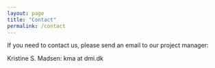 ```yaml
---
layout: page
title: "Contact"
permalink: /contact
---
```


If you need to contact us, please send an email to our project manager:

Kristine S. Madsen: kma at dmi.dk
